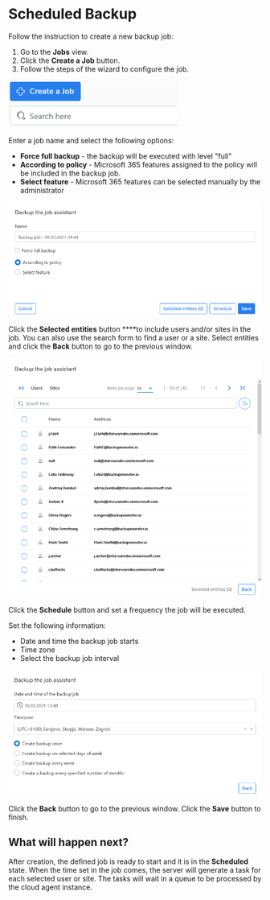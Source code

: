 # Scheduled Backup

Follow the instruction to create a new backup job:

1. Go to the **Jobs** view. 
2. Click the **Create a Job** button.
3. Follow the steps of the wizard to configure the job.

![](../../.gitbook/assets/kodo-cloud-administration-backup05.png)

Enter a job name and select the following options:

* **Force full backup** - the backup will be executed with level "full"
* **According to policy** - Microsoft 365 features assigned to the policy will be included in the backup job.
* **Select feature** - Microsoft 365 features can be selected manually by the administrator

![](../../.gitbook/assets/kodo-cloud-job-01.png)

Click the **Selected entities** button ****to include users and/or sites in the job. You can also use the search form to find a user or a site. Select entities and click the **Back** button to go to the previous window.

![](../../.gitbook/assets/image%20%2815%29.png)

Click the **Schedule** button and set a frequency the job will be executed.

Set the following information:

* Date and time the backup job starts
* Time zone
* Select the backup job interval

![](../../.gitbook/assets/image%20%2818%29.png)

Click the **Back** button to go to the previous window. Click the **Save** button to finish.

## What will happen next?

After creation, the defined job is ready to start and it is in the **Scheduled** state. When the time set in the job comes, the server will generate a task for each selected user or site. The tasks will wait in a queue to be processed by the cloud agent instance.

